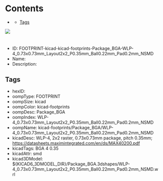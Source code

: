 



Contents
========

* [](#)
	* [Tags](#tags)
  
![][im]
# 

- ID: FOOTPRINT-kicad-kicad-footprints-Package_BGA-WLP-4_0.73x0.73mm_Layout2x2_P0.35mm_Ball0.22mm_Pad0.2mm_NSMD
- Name: 
- Description: 

## Tags

- hexID: 
- oompType: FOOTPRINT
- oompSize: kicad
- oompColor: kicad-footprints
- oompDesc: Package_BGA
- oompIndex: WLP-4_0.73x0.73mm_Layout2x2_P0.35mm_Ball0.22mm_Pad0.2mm_NSMD
- oompName: kicad-footprints/Package_BGA/WLP-4_0.73x0.73mm_Layout2x2_P0.35mm_Ball0.22mm_Pad0.2mm_NSMD
- kicadDesc: WLP-4, 2x2 raster, 0.73x0.73mm package, pitch 0.35mm; https://datasheets.maximintegrated.com/en/ds/MAX40200.pdf
- kicadTags: BGA 4 0.35
- kicadAttr: smd
- kicad3DModel: ${KICAD6_3DMODEL_DIR}/Package_BGA.3dshapes/WLP-4_0.73x0.73mm_Layout2x2_P0.35mm_Ball0.22mm_Pad0.2mm_NSMD.wrl



[im]: image.png
